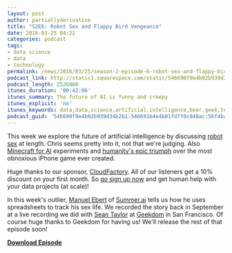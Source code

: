```yaml
---
layout: post
author: partiallyderivative
title: "S2E6: Robot Sex and Flappy Bird Vengeance"
date: 2016-03-25 04:22
categories: podcast
tags:
- data science
- data
- technology
permalink: /news/2016/03/25/season-2-episode-6-robot-sex-and-flappy-bird-vengeance
podcast_link: http://static1.squarespace.com/static/546690f9e4b02b939d34b2b1/546691b4e4b01fdff0c848ac/56f4bc979063408a8d0c9362/1458879711211/Partially_Derivative_S2E6.mp3
podcast_length: 2526000
itunes_duration: '00:42:06'
itunes_summary: The future of AI is funny and creepy
itunes_explicit: 'no'
itunes_keywords: data,data,science,artificial,intelligence,beer,geek,tech
podcast_guid: '546690f9e4b02b939d34b2b1:546691b4e4b01fdff0c848ac:56f4ba08b6aa6077cb1b4617'
---
```


This week we explore the future of artificial intelligence by discussing
[robot
sex](http://www.theguardian.com/commentisfree/2016/mar/18/artificial-intelligence-humans-computers)
at length. Chris seems pretty into it, not that we're judging. Also
[Minecraft for AI](http://www.bbc.com/news/technology-35778288)
experiments and [humanity's epic
triumph](https://github.com/yenchenlin1994/DeepLearningFlappyBird) over
the most obnoxious iPhone game ever created. 

Huge thanks to our sponsor,
[CloudFactory](http://cloudfactory.com/partially). All of our listeners
get a 10% discount on your first month. So [go sign up
now](http://cloudfactory.com/partially) and get human help with your
data projects (at scale)!

In this week's outlier, [Manuel Ebert](https://twitter.com/@maebert) of
[Summer.ai](http://summer.ai/) tells us how he uses spreadsheets to
track his sex life. We recorded the story back in September at a live
recording we did with [Sean Taylor](http://seanjtaylor.com/) at
[Geekdom](http://geekdomsf.com/) in San Francisco. Of course huge thanks
to Geekdom for having us! We'll release the rest of that episode soon!

[**Download Episode**](http://static1.squarespace.com/static/546690f9e4b02b939d34b2b1/546691b4e4b01fdff0c848ac/56f4bc979063408a8d0c9362/1458879711211/Partially_Derivative_S2E6.mp3)
